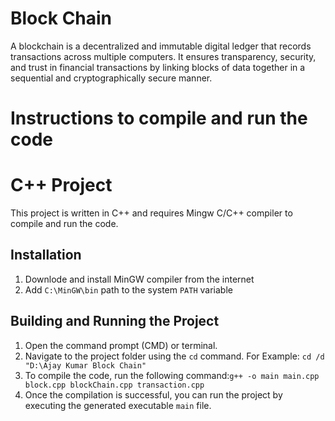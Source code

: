 # Block Chain
A blockchain is a decentralized and immutable digital ledger that records transactions across multiple computers. It ensures transparency, security, and trust in financial transactions by linking blocks of data together in a sequential and cryptographically secure manner.

# Instructions to compile and run the code
# C++ Project

This project is written in C++ and requires Mingw C/C++ compiler to compile and run the code.

## Installation

1. Downlode and install MinGW compiler from the internet
2. Add `C:\MinGW\bin` path to the system `PATH` variable

## Building and Running the Project

1. Open the command prompt (CMD) or terminal.
2. Navigate to the project folder using the `cd` command.
   For Example: `cd /d "D:\Ajay Kumar Block Chain"`
3. To compile the code, run the following command:`g++ -o main main.cpp block.cpp blockChain.cpp transaction.cpp`
4. Once the compilation is successful, you can run the project by executing the generated executable `main` file.
